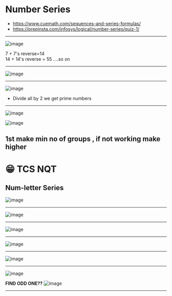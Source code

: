 # Number Series
- https://www.cuemath.com/sequences-and-series-formulas/
- https://prepinsta.com/infosys/logical/number-series/quiz-1/

---

![image](https://user-images.githubusercontent.com/77873383/183061886-4dc8535c-473e-485e-8c06-2d9662ea6fa8.png)

7 + 7's reverse=14 <br>
14 + 14's reverse = 55 ....so on

---

![image](https://user-images.githubusercontent.com/77873383/183062252-ec047898-789f-4841-9135-c5e6887fc1b9.png)

---
![image](https://user-images.githubusercontent.com/77873383/183062645-5db388c5-64b8-4212-9d28-6a50b8385dc7.png)


- Divide  all by 2 we get prime numbers 

---

![image](https://user-images.githubusercontent.com/77873383/183063863-a43573bd-ea0d-4d02-a2d6-6ef2b8f78ec8.png)

![image](https://user-images.githubusercontent.com/77873383/183064136-31c06af1-965f-48ae-81cb-56bf9590486d.png)


1st make min no of groups , if not working make higher
---


# 😁 TCS NQT
## Num-letter Series

![image](https://user-images.githubusercontent.com/77873383/185015101-46f7a1bf-65e8-47f2-8f92-e3ba48b229ca.png)

---
![image](https://user-images.githubusercontent.com/77873383/185015226-9e01636a-d987-4c86-b468-af4760c12e65.png)

---
![image](https://user-images.githubusercontent.com/77873383/185015467-df1bb460-d36c-42a8-8e58-1458e7fff4c9.png)

---
![image](https://user-images.githubusercontent.com/77873383/185015770-60ae01f3-eac9-470b-9b60-3f07bd468535.png)

---
![image](https://user-images.githubusercontent.com/77873383/185015954-301e8450-d62f-4d2e-a699-4aa6b896aecb.png)

---
![image](https://user-images.githubusercontent.com/77873383/185016321-05125dec-e7f5-4383-9bcd-f53505387f36.png)

**FIND ODD ONE??**
![image](https://user-images.githubusercontent.com/77873383/185016376-5affc534-f395-4bf7-b499-73e54a26bf70.png)

---
